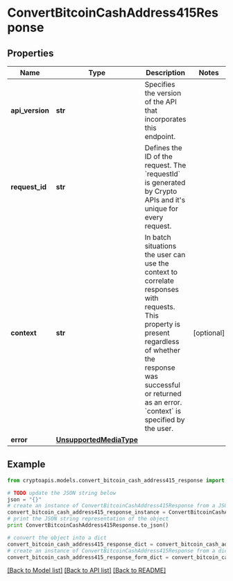 # ConvertBitcoinCashAddress415Response


## Properties
Name | Type | Description | Notes
------------ | ------------- | ------------- | -------------
**api_version** | **str** | Specifies the version of the API that incorporates this endpoint. | 
**request_id** | **str** | Defines the ID of the request. The &#x60;requestId&#x60; is generated by Crypto APIs and it&#39;s unique for every request. | 
**context** | **str** | In batch situations the user can use the context to correlate responses with requests. This property is present regardless of whether the response was successful or returned as an error. &#x60;context&#x60; is specified by the user. | [optional] 
**error** | [**UnsupportedMediaType**](UnsupportedMediaType.md) |  | 

## Example

```python
from cryptoapis.models.convert_bitcoin_cash_address415_response import ConvertBitcoinCashAddress415Response

# TODO update the JSON string below
json = "{}"
# create an instance of ConvertBitcoinCashAddress415Response from a JSON string
convert_bitcoin_cash_address415_response_instance = ConvertBitcoinCashAddress415Response.from_json(json)
# print the JSON string representation of the object
print ConvertBitcoinCashAddress415Response.to_json()

# convert the object into a dict
convert_bitcoin_cash_address415_response_dict = convert_bitcoin_cash_address415_response_instance.to_dict()
# create an instance of ConvertBitcoinCashAddress415Response from a dict
convert_bitcoin_cash_address415_response_form_dict = convert_bitcoin_cash_address415_response.from_dict(convert_bitcoin_cash_address415_response_dict)
```
[[Back to Model list]](../README.md#documentation-for-models) [[Back to API list]](../README.md#documentation-for-api-endpoints) [[Back to README]](../README.md)


